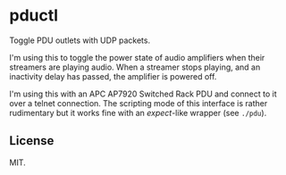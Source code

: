 # pductl

Toggle PDU outlets with UDP packets.

I'm using this to toggle the power state of audio amplifiers when
their streamers are playing audio. When a streamer stops playing, and
an inactivity delay has passed, the amplifier is powered off.

I'm using this with an APC AP7920 Switched Rack PDU and connect to it
over a telnet connection. The scripting mode of this interface is
rather rudimentary but it works fine with an _expect_-like wrapper
(see `./pdu`).

## License

MIT.
